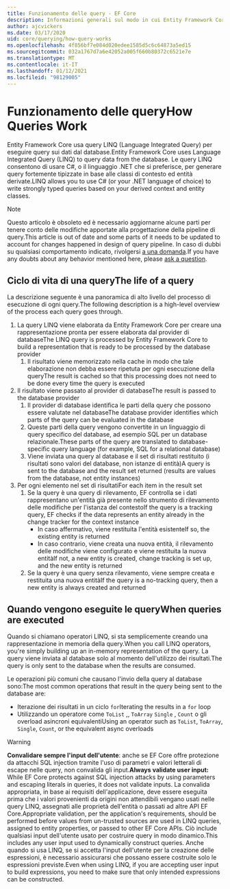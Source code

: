```yaml
---
title: Funzionamento delle query - EF Core
description: Informazioni generali sul modo in cui Entity Framework Core compila ed esegue internamente le query
author: ajcvickers
ms.date: 03/17/2020
uid: core/querying/how-query-works
ms.openlocfilehash: 4f856bf7e084d020edee1585d5c6c64873a5ed15
ms.sourcegitcommit: 032a1767d7a6e42052a005f660b80372c6521e7e
ms.translationtype: MT
ms.contentlocale: it-IT
ms.lasthandoff: 01/12/2021
ms.locfileid: "98129005"
---
```

# <a name="how-queries-work"></a><span data-ttu-id="40dd7-103">Funzionamento delle query</span><span class="sxs-lookup"><span data-stu-id="40dd7-103">How Queries Work</span></span>

<span data-ttu-id="40dd7-104">Entity Framework Core usa query LINQ (Language Integrated Query) per eseguire query sui dati dal database.</span><span class="sxs-lookup"><span data-stu-id="40dd7-104">Entity Framework Core uses Language Integrated Query (LINQ) to query data from the database.</span></span> <span data-ttu-id="40dd7-105">Le query LINQ consentono di usare C#, o il linguaggio .NET che si preferisce, per generare query fortemente tipizzate in base alle classi di contesto ed entità derivate.</span><span class="sxs-lookup"><span data-stu-id="40dd7-105">LINQ allows you to use C# (or your .NET language of choice) to write strongly typed queries based on your derived context and entity classes.</span></span>

> [!NOTE]
> <span data-ttu-id="40dd7-106">Questo articolo è obsoleto ed è necessario aggiornarne alcune parti per tenere conto delle modifiche apportate alla progettazione della pipeline di query.</span><span class="sxs-lookup"><span data-stu-id="40dd7-106">This article is out of date and some parts of it needs to be updated to account for changes happened in design of query pipeline.</span></span> <span data-ttu-id="40dd7-107">In caso di dubbi su qualsiasi comportamento indicato, rivolgersi [a una domanda](https://github.com/dotnet/efcore/issues/new/choose).</span><span class="sxs-lookup"><span data-stu-id="40dd7-107">If you have any doubts about any behavior mentioned here, please [ask a question](https://github.com/dotnet/efcore/issues/new/choose).</span></span>

## <a name="the-life-of-a-query"></a><span data-ttu-id="40dd7-108">Ciclo di vita di una query</span><span class="sxs-lookup"><span data-stu-id="40dd7-108">The life of a query</span></span>

<span data-ttu-id="40dd7-109">La descrizione seguente è una panoramica di alto livello del processo di esecuzione di ogni query.</span><span class="sxs-lookup"><span data-stu-id="40dd7-109">The following description is a high-level overview of the process each query goes through.</span></span>

1. <span data-ttu-id="40dd7-110">La query LINQ viene elaborata da Entity Framework Core per creare una rappresentazione pronta per essere elaborata dal provider di database</span><span class="sxs-lookup"><span data-stu-id="40dd7-110">The LINQ query is processed by Entity Framework Core to build a representation that is ready to be processed by the database provider</span></span>
   1. <span data-ttu-id="40dd7-111">Il risultato viene memorizzato nella cache in modo che tale elaborazione non debba essere ripetuta per ogni esecuzione della query</span><span class="sxs-lookup"><span data-stu-id="40dd7-111">The result is cached so that this processing does not need to be done every time the query is executed</span></span>
2. <span data-ttu-id="40dd7-112">Il risultato viene passato al provider di database</span><span class="sxs-lookup"><span data-stu-id="40dd7-112">The result is passed to the database provider</span></span>
   1. <span data-ttu-id="40dd7-113">Il provider di database identifica le parti della query che possono essere valutate nel database</span><span class="sxs-lookup"><span data-stu-id="40dd7-113">The database provider identifies which parts of the query can be evaluated in the database</span></span>
   2. <span data-ttu-id="40dd7-114">Queste parti della query vengono convertite in un linguaggio di query specifico del database, ad esempio SQL per un database relazionale.</span><span class="sxs-lookup"><span data-stu-id="40dd7-114">These parts of the query are translated to database-specific query language (for example, SQL for a relational database)</span></span>
   3. <span data-ttu-id="40dd7-115">Viene inviata una query al database e il set di risultati restituito (i risultati sono valori del database, non istanze di entità)</span><span class="sxs-lookup"><span data-stu-id="40dd7-115">A query is sent to the database and the result set returned (results are values from the database, not entity instances)</span></span>
3. <span data-ttu-id="40dd7-116">Per ogni elemento nel set di risultati</span><span class="sxs-lookup"><span data-stu-id="40dd7-116">For each item in the result set</span></span>
   1. <span data-ttu-id="40dd7-117">Se la query è una query di rilevamento, EF controlla se i dati rappresentano un'entità già presente nello strumento di rilevamento delle modifiche per l'istanza del contesto</span><span class="sxs-lookup"><span data-stu-id="40dd7-117">If the query is a tracking query, EF checks if the data represents an entity already in the change tracker for the context instance</span></span>
      * <span data-ttu-id="40dd7-118">In caso affermativo, viene restituita l'entità esistente</span><span class="sxs-lookup"><span data-stu-id="40dd7-118">If so, the existing entity is returned</span></span>
      * <span data-ttu-id="40dd7-119">In caso contrario, viene creata una nuova entità, il rilevamento delle modifiche viene configurato e viene restituita la nuova entità</span><span class="sxs-lookup"><span data-stu-id="40dd7-119">If not, a new entity is created, change tracking is set up, and the new entity is returned</span></span>
   2. <span data-ttu-id="40dd7-120">Se la query è una query senza rilevamento, viene sempre creata e restituita una nuova entità</span><span class="sxs-lookup"><span data-stu-id="40dd7-120">If the query is a no-tracking query, then a new entity is always created and returned</span></span>

## <a name="when-queries-are-executed"></a><span data-ttu-id="40dd7-121">Quando vengono eseguite le query</span><span class="sxs-lookup"><span data-stu-id="40dd7-121">When queries are executed</span></span>

<span data-ttu-id="40dd7-122">Quando si chiamano operatori LINQ, si sta semplicemente creando una rappresentazione in memoria della query.</span><span class="sxs-lookup"><span data-stu-id="40dd7-122">When you call LINQ operators, you're simply building up an in-memory representation of the query.</span></span> <span data-ttu-id="40dd7-123">La query viene inviata al database solo al momento dell'utilizzo dei risultati.</span><span class="sxs-lookup"><span data-stu-id="40dd7-123">The query is only sent to the database when the results are consumed.</span></span>

<span data-ttu-id="40dd7-124">Le operazioni più comuni che causano l'invio della query al database sono:</span><span class="sxs-lookup"><span data-stu-id="40dd7-124">The most common operations that result in the query being sent to the database are:</span></span>

* <span data-ttu-id="40dd7-125">Iterazione dei risultati in un ciclo `for`</span><span class="sxs-lookup"><span data-stu-id="40dd7-125">Iterating the results in a `for` loop</span></span>
* <span data-ttu-id="40dd7-126">Utilizzando un operatore come `ToList` ,, `ToArray` `Single` , `Count` o gli overload asincroni equivalenti</span><span class="sxs-lookup"><span data-stu-id="40dd7-126">Using an operator such as `ToList`, `ToArray`, `Single`, `Count`, or the equivalent async overloads</span></span>

> [!WARNING]
> <span data-ttu-id="40dd7-127">**Convalidare sempre l'input dell'utente**: anche se EF Core offre protezione da attacchi SQL injection tramite l'uso di parametri e valori letterali di escape nelle query, non convalida gli input.</span><span class="sxs-lookup"><span data-stu-id="40dd7-127">**Always validate user input:** While EF Core protects against SQL injection attacks by using parameters and escaping literals in queries, it does not validate inputs.</span></span> <span data-ttu-id="40dd7-128">La convalida appropriata, in base ai requisiti dell'applicazione, deve essere eseguita prima che i valori provenienti da origini non attendibili vengano usati nelle query LINQ, assegnati alle proprietà dell'entità o passati ad altre API EF Core.</span><span class="sxs-lookup"><span data-stu-id="40dd7-128">Appropriate validation, per the application's requirements, should be performed before values from un-trusted sources are used in LINQ queries, assigned to entity properties, or passed to other EF Core APIs.</span></span> <span data-ttu-id="40dd7-129">Ciò include qualsiasi input dell'utente usato per costruire query in modo dinamico.</span><span class="sxs-lookup"><span data-stu-id="40dd7-129">This includes any user input used to dynamically construct queries.</span></span> <span data-ttu-id="40dd7-130">Anche quando si usa LINQ, se si accetta l'input dell'utente per la creazione delle espressioni, è necessario assicurarsi che possano essere costruite solo le espressioni previste.</span><span class="sxs-lookup"><span data-stu-id="40dd7-130">Even when using LINQ, if you are accepting user input to build expressions, you need to make sure that only intended expressions can be constructed.</span></span>
